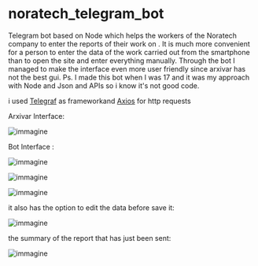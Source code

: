 # noratech_telegram_bot
Telegram bot based on Node which helps the workers of the Noratech company to enter the reports of their work on .
It is much more convenient for a person to enter the data of the work carried out from the smartphone than to open the site and enter everything manually. 
Through the bot I managed to make the interface even more user friendly since arxivar has not the best gui.
Ps. I made this bot when I was 17 and it was my approach with Node and Json and APIs so i know it's not good  code.

i used [Telegraf](https://telegraf.js.org/) as frameworkand [Axios](https://axios-http.com/docs/intro) for http requests 
  
Arxivar Interface:


![immagine](https://github.com/decoder338/noratech_telegram_bot/assets/71758759/23118c33-03a4-4321-96aa-aa0c1a9d141e)

Bot Interface : 

![immagine](https://github.com/decoder338/noratech_telegram_bot/assets/71758759/9590908f-78fe-445b-b8dc-ace3c1b67316)


![immagine](https://github.com/decoder338/noratech_telegram_bot/assets/71758759/d3e5f2cf-8ca7-4dd9-9a9c-f899b704368a)


![immagine](https://github.com/decoder338/noratech_telegram_bot/assets/71758759/174efaa6-86a4-424a-9635-a505bb4de545)


it also has the option to edit the data before save it: 

![immagine](https://github.com/decoder338/noratech_telegram_bot/assets/71758759/e285e64a-ca2d-4e7c-b7f2-ab2b5b5f822a)

the summary of the report that has just been sent:

![immagine](https://github.com/decoder338/noratech_telegram_bot/assets/71758759/e67b8cbb-7ad1-49f6-9d9b-a6d6358c3d6c)

